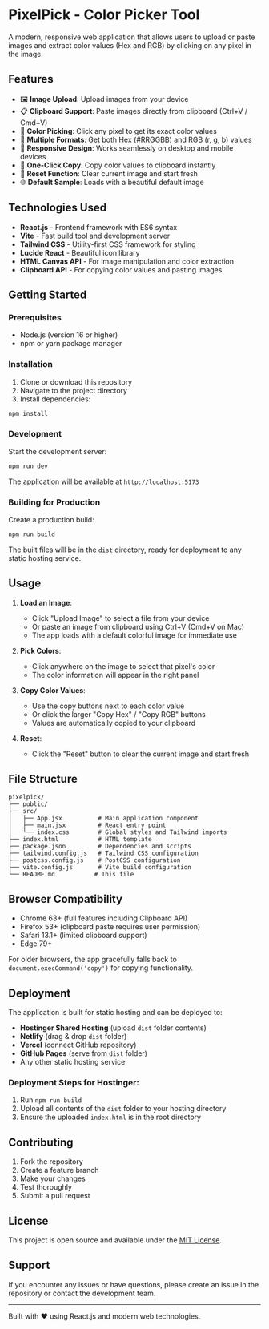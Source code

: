# PixelPick - Color Picker Tool

A modern, responsive web application that allows users to upload or paste images and extract color values (Hex and RGB) by clicking on any pixel in the image.

## Features

-   🖼️ **Image Upload**: Upload images from your device
-   📋 **Clipboard Support**: Paste images directly from clipboard (Ctrl+V / Cmd+V)
-   🎨 **Color Picking**: Click any pixel to get its exact color values
-   📝 **Multiple Formats**: Get both Hex (#RRGGBB) and RGB (r, g, b) values
-   📱 **Responsive Design**: Works seamlessly on desktop and mobile devices
-   🎯 **One-Click Copy**: Copy color values to clipboard instantly
-   🔄 **Reset Function**: Clear current image and start fresh
-   🌐 **Default Sample**: Loads with a beautiful default image

## Technologies Used

-   **React.js** - Frontend framework with ES6 syntax
-   **Vite** - Fast build tool and development server
-   **Tailwind CSS** - Utility-first CSS framework for styling
-   **Lucide React** - Beautiful icon library
-   **HTML Canvas API** - For image manipulation and color extraction
-   **Clipboard API** - For copying color values and pasting images

## Getting Started

### Prerequisites

-   Node.js (version 16 or higher)
-   npm or yarn package manager

### Installation

1. Clone or download this repository
2. Navigate to the project directory
3. Install dependencies:

```bash
npm install
```

### Development

Start the development server:

```bash
npm run dev
```

The application will be available at `http://localhost:5173`

### Building for Production

Create a production build:

```bash
npm run build
```

The built files will be in the `dist` directory, ready for deployment to any static hosting service.

## Usage

1. **Load an Image**:

    - Click "Upload Image" to select a file from your device
    - Or paste an image from clipboard using Ctrl+V (Cmd+V on Mac)
    - The app loads with a default colorful image for immediate use

2. **Pick Colors**:

    - Click anywhere on the image to select that pixel's color
    - The color information will appear in the right panel

3. **Copy Color Values**:

    - Use the copy buttons next to each color value
    - Or click the larger "Copy Hex" / "Copy RGB" buttons
    - Values are automatically copied to your clipboard

4. **Reset**:
    - Click the "Reset" button to clear the current image and start fresh

## File Structure

```
pixelpick/
├── public/
├── src/
│   ├── App.jsx          # Main application component
│   ├── main.jsx         # React entry point
│   └── index.css        # Global styles and Tailwind imports
├── index.html           # HTML template
├── package.json         # Dependencies and scripts
├── tailwind.config.js   # Tailwind CSS configuration
├── postcss.config.js    # PostCSS configuration
├── vite.config.js       # Vite build configuration
└── README.md           # This file
```

## Browser Compatibility

-   Chrome 63+ (full features including Clipboard API)
-   Firefox 53+ (clipboard paste requires user permission)
-   Safari 13.1+ (limited clipboard support)
-   Edge 79+

For older browsers, the app gracefully falls back to `document.execCommand('copy')` for copying functionality.

## Deployment

The application is built for static hosting and can be deployed to:

-   **Hostinger Shared Hosting** (upload `dist` folder contents)
-   **Netlify** (drag & drop `dist` folder)
-   **Vercel** (connect GitHub repository)
-   **GitHub Pages** (serve from `dist` folder)
-   Any other static hosting service

### Deployment Steps for Hostinger:

1. Run `npm run build`
2. Upload all contents of the `dist` folder to your hosting directory
3. Ensure the uploaded `index.html` is in the root directory

## Contributing

1. Fork the repository
2. Create a feature branch
3. Make your changes
4. Test thoroughly
5. Submit a pull request

## License

This project is open source and available under the [MIT License](LICENSE).

## Support

If you encounter any issues or have questions, please create an issue in the repository or contact the development team.

---

Built with ❤️ using React.js and modern web technologies.
